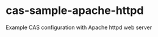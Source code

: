 cas-sample-apache-httpd
=======================

Example CAS configuration with Apache httpd web server
